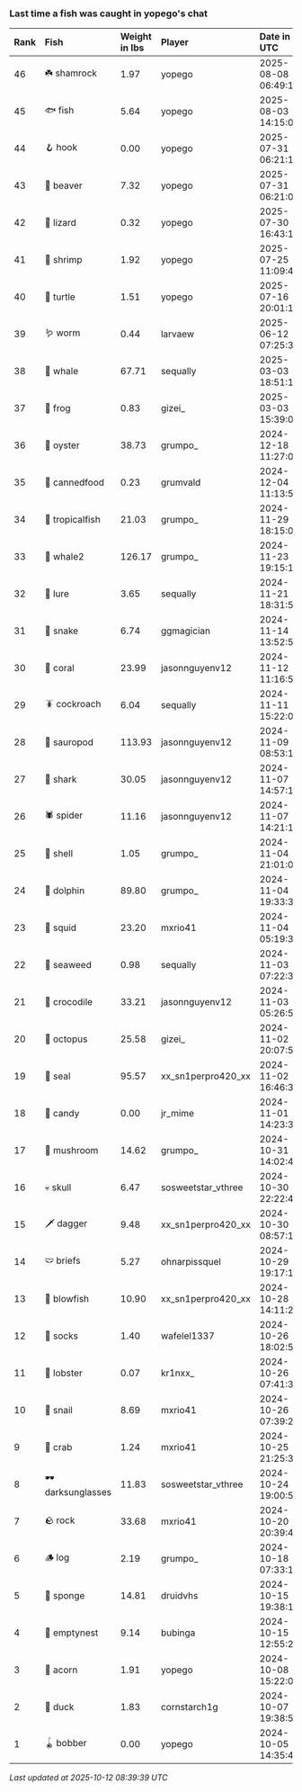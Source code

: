 ### Last time a fish was caught in yopego's chat

| Rank | Fish             | Weight in lbs | Player             | Date in UTC         |
|:-----|:-----------------|:--------------|:-------------------|:--------------------|
| 46   | ☘️ shamrock       | 1.97          | yopego             | 2025-08-08 06:49:10 |
| 45   | 🐟 fish          | 5.64          | yopego             | 2025-08-03 14:15:09 |
| 44   | 🪝 hook          | 0.00          | yopego             | 2025-07-31 06:21:14 |
| 43   | 🦫 beaver        | 7.32          | yopego             | 2025-07-31 06:21:00 |
| 42   | 🦎 lizard        | 0.32          | yopego             | 2025-07-30 16:43:19 |
| 41   | 🦐 shrimp        | 1.92          | yopego             | 2025-07-25 11:09:45 |
| 40   | 🐢 turtle        | 1.51          | yopego             | 2025-07-16 20:01:18 |
| 39   | 🪱 worm          | 0.44          | larvaew            | 2025-06-12 07:25:38 |
| 38   | 🐳 whale         | 67.71         | sequally           | 2025-03-03 18:51:11 |
| 37   | 🐸 frog          | 0.83          | gizei_             | 2025-03-03 15:39:07 |
| 36   | 🦪 oyster        | 38.73         | grumpo_            | 2024-12-18 11:27:02 |
| 35   | 🥫 cannedfood    | 0.23          | grumvald           | 2024-12-04 11:13:52 |
| 34   | 🐠 tropicalfish  | 21.03         | grumpo_            | 2024-11-29 18:15:03 |
| 33   | 🐋 whale2        | 126.17        | grumpo_            | 2024-11-23 19:15:16 |
| 32   | 🎏 lure          | 3.65          | sequally           | 2024-11-21 18:31:57 |
| 31   | 🐍 snake         | 6.74          | ggmagician         | 2024-11-14 13:52:57 |
| 30   | 🪸 coral         | 23.99         | jasonnguyenv12     | 2024-11-12 11:16:55 |
| 29   | 🪳 cockroach     | 6.04          | sequally           | 2024-11-11 15:22:03 |
| 28   | 🦕 sauropod      | 113.93        | jasonnguyenv12     | 2024-11-09 08:53:13 |
| 27   | 🦈 shark         | 30.05         | jasonnguyenv12     | 2024-11-07 14:57:19 |
| 26   | 🕷️ spider         | 11.16         | jasonnguyenv12     | 2024-11-07 14:21:14 |
| 25   | 🐚 shell         | 1.05          | grumpo_            | 2024-11-04 21:01:02 |
| 24   | 🐬 dolphin       | 89.80         | grumpo_            | 2024-11-04 19:33:34 |
| 23   | 🦑 squid         | 23.20         | mxrio41            | 2024-11-04 05:19:37 |
| 22   | 🌿 seaweed       | 0.98          | sequally           | 2024-11-03 07:22:33 |
| 21   | 🐊 crocodile     | 33.21         | jasonnguyenv12     | 2024-11-03 05:26:58 |
| 20   | 🐙 octopus       | 25.58         | gizei_             | 2024-11-02 20:07:59 |
| 19   | 🦭 seal          | 95.57         | xx_sn1perpro420_xx | 2024-11-02 16:46:37 |
| 18   | 🍬 candy         | 0.00          | jr_mime            | 2024-11-01 14:23:35 |
| 17   | 🍄 mushroom      | 14.62         | grumpo_            | 2024-10-31 14:02:46 |
| 16   | 💀 skull         | 6.47          | sosweetstar_vthree | 2024-10-30 22:22:49 |
| 15   | 🗡️ dagger         | 9.48          | xx_sn1perpro420_xx | 2024-10-30 08:57:18 |
| 14   | 🩲 briefs        | 5.27          | ohnarpissquel      | 2024-10-29 19:17:15 |
| 13   | 🐡 blowfish      | 10.90         | xx_sn1perpro420_xx | 2024-10-28 14:11:29 |
| 12   | 🧦 socks         | 1.40          | wafelel1337        | 2024-10-26 18:02:58 |
| 11   | 🦞 lobster       | 0.07          | kr1nxx_            | 2024-10-26 07:41:36 |
| 10   | 🐌 snail         | 8.69          | mxrio41            | 2024-10-26 07:39:22 |
| 9    | 🦀 crab          | 1.24          | mxrio41            | 2024-10-25 21:25:36 |
| 8    | 🕶️ darksunglasses | 11.83         | sosweetstar_vthree | 2024-10-24 19:00:50 |
| 7    | 🪨 rock          | 33.68         | mxrio41            | 2024-10-20 20:39:44 |
| 6    | 🪵 log           | 2.19          | grumpo_            | 2024-10-18 07:33:13 |
| 5    | 🧽 sponge        | 14.81         | druidvhs           | 2024-10-15 19:38:19 |
| 4    | 🪹 emptynest     | 9.14          | bubinga            | 2024-10-15 12:55:27 |
| 3    | 🌰 acorn         | 1.91          | yopego             | 2024-10-08 15:22:07 |
| 2    | 🦆 duck          | 1.83          | cornstarch1g       | 2024-10-07 19:38:57 |
| 1    | 🪀 bobber        | 0.00          | yopego             | 2024-10-05 14:35:43 |

_Last updated at 2025-10-12 08:39:39 UTC_